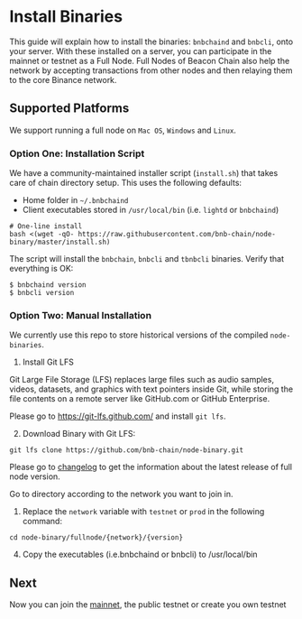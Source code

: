 # Install Binaries

This guide will explain how to install the binaries: `bnbchaind`  and `bnbcli`, onto your server. With these installed on a server, you can participate in the mainnet or testnet as a Full Node. Full Nodes of Beacon Chain  also help the network by accepting transactions from other nodes and then relaying them to the core Binance network.

## Supported Platforms
We support running a full node on `Mac OS`, `Windows` and `Linux`.

### Option One: Installation Script

We have a community-maintained installer script (`install.sh`) that takes care of chain directory setup. This uses the following defaults:

- Home folder in `~/.bnbchaind`
- Client executables stored in `/usr/local/bin` (i.e. `lightd` or `bnbchaind`)

```
# One-line install
bash <(wget -qO- https://raw.githubusercontent.com/bnb-chain/node-binary/master/install.sh)
```
The script will install the `bnbchain`, `bnbcli` and `tbnbcli` binaries. Verify that everything is OK:
```shell
$ bnbchaind version
$ bnbcli version
```
### Option Two: Manual Installation

We currently use this repo to store historical versions of the compiled `node-binaries`.

1. Install Git LFS

Git Large File Storage (LFS) replaces large files such as audio samples, videos, datasets, and graphics with text pointers inside Git, while storing the file contents on a remote server like GitHub.com or GitHub Enterprise.

Please go to https://git-lfs.github.com/ and install `git lfs`.

2. Download Binary with Git LFS:

```
git lfs clone https://github.com/bnb-chain/node-binary.git
```

Please go to [changelog](https://github.com/bnb-chain/node-binary/blob/master/fullnode/Changelog.md) to get the information about the latest release of full node version.

Go to directory according to the network you want to join in.

1. Replace the `network` variable with `testnet` or `prod` in the following command:

```
cd node-binary/fullnode/{network}/{version}
```
4. Copy the executables (i.e.bnbchaind or bnbcli) to /usr/local/bin

## Next
Now you can join the [mainnet](join-mainnet.md), the public testnet or create you own testnet
